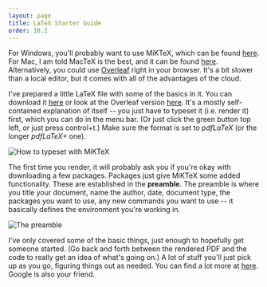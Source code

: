 ```yaml
---
layout: page
title: LaTeX Starter Guide
order: 10.2
---
```


For Windows, you'll probably want to use MiKTeX, which can be found [here](http://miktex.org/download).
For Mac, I am told MacTeX is the best, and it can be found [here](http://www.tug.org/mactex/).
Alternatively, you could use [Overleaf](https://www.overleaf.com/) right in your
browser. It's a bit slower than a local editor, but it comes with all of the
advantages of the cloud.

I've prepared a little LaTeX file with some of the basics in it. You can download
it [here](../basiclatex.tex) or look at the Overleaf version [here](https://www.overleaf.com/read/ycpfvsvqdxnb).
It's a mostly self-contained explanation of itself
-- you just have to typeset it (i.e. render it) first, which you can do in the menu
bar. (Or just click the green button top left, or just press control+t.) Make sure
the format is set to *pdfLaTeX* (or the longer *pdfLaTeX+* one).

![How to typeset with MiKTeX](../typeset.png)

The first time you render, it will probably ask you if you're okay with downloading
a few packages. Packages just give MiKTeX some added functionality. These are established
in the **preamble**. The preamble is where you title your document, name the author,
date, document type, the packages you want to use, any new commands you want to
use -- it basically defines the environment you're working in.

![The preamble](../preamble.png)

I've only covered some of the basic things, just enough to hopefully get someone
started. (Go back and forth between the rendered PDF and the code to really get
an idea of what's going on.) A lot of stuff you'll just pick up as you go, figuring
things out as needed.  You can find a lot more at [here](http://www.math.wisc.edu/~mitchell/learntex.pdf).
Google is also your friend.
